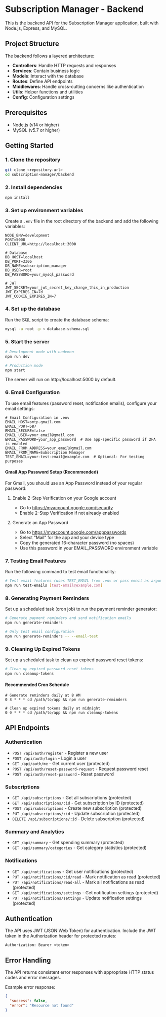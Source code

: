 # Subscription Manager - Backend

This is the backend API for the Subscription Manager application, built with Node.js, Express, and MySQL.

## Project Structure

The backend follows a layered architecture:

- **Controllers**: Handle HTTP requests and responses
- **Services**: Contain business logic
- **Models**: Interact with the database
- **Routes**: Define API endpoints
- **Middlewares**: Handle cross-cutting concerns like authentication
- **Utils**: Helper functions and utilities
- **Config**: Configuration settings

## Prerequisites

- Node.js (v14 or higher)
- MySQL (v5.7 or higher)

## Getting Started

### 1. Clone the repository

```bash
git clone <repository-url>
cd subscription-manager/backend
```

### 2. Install dependencies

```bash
npm install
```

### 3. Set up environment variables

Create a `.env` file in the root directory of the backend and add the following variables:

```
NODE_ENV=development
PORT=5000
CLIENT_URL=http://localhost:3000

# Database
DB_HOST=localhost
DB_PORT=3306
DB_NAME=subscription_manager
DB_USER=root
DB_PASSWORD=your_mysql_password

# JWT
JWT_SECRET=your_jwt_secret_key_change_this_in_production
JWT_EXPIRES_IN=7d
JWT_COOKIE_EXPIRES_IN=7
```

### 4. Set up the database

Run the SQL script to create the database schema:

```bash
mysql -u root -p < database-schema.sql
```

### 5. Start the server

```bash
# Development mode with nodemon
npm run dev

# Production mode
npm start
```

The server will run on http://localhost:5000 by default.

### 6. Email Configuration

To use email features (password reset, notification emails), configure your email settings:

```
# Email Configuration in .env
EMAIL_HOST=smtp.gmail.com
EMAIL_PORT=587
EMAIL_SECURE=false
EMAIL_USER=your_email@gmail.com
EMAIL_PASSWORD=your_app_password  # Use app-specific password if 2FA is enabled
EMAIL_FROM_ADDRESS=your_email@gmail.com
EMAIL_FROM_NAME=Subscription Manager
TEST_EMAIL=your-test-email@example.com  # Optional: For testing purposes
```

#### Gmail App Password Setup (Recommended)

For Gmail, you should use an App Password instead of your regular password:

1. Enable 2-Step Verification on your Google account
   - Go to https://myaccount.google.com/security
   - Enable 2-Step Verification if not already enabled

2. Generate an App Password
   - Go to https://myaccount.google.com/apppasswords
   - Select "Mail" for the app and your device type
   - Copy the generated 16-character password (no spaces)
   - Use this password in your EMAIL_PASSWORD environment variable

### 7. Testing Email Features

Run the following command to test email functionality:

```bash
# Test email features (uses TEST_EMAIL from .env or pass email as argument)
npm run test-emails [test-email@example.com]
```

### 8. Generating Payment Reminders

Set up a scheduled task (cron job) to run the payment reminder generator:

```bash
# Generate payment reminders and send notification emails
npm run generate-reminders

# Only test email configuration
npm run generate-reminders -- --email-test
```

### 9. Cleaning Up Expired Tokens

Set up a scheduled task to clean up expired password reset tokens:

```bash
# Clean up expired password reset tokens
npm run cleanup-tokens
```

#### Recommended Cron Schedule

```
# Generate reminders daily at 8 AM
0 8 * * * cd /path/to/app && npm run generate-reminders

# Clean up expired tokens daily at midnight
0 0 * * * cd /path/to/app && npm run cleanup-tokens
```

## API Endpoints

### Authentication

- `POST /api/auth/register` - Register a new user
- `POST /api/auth/login` - Login a user
- `GET /api/auth/me` - Get current user (protected)
- `POST /api/auth/reset-password-request` - Request password reset
- `POST /api/auth/reset-password` - Reset password

### Subscriptions

- `GET /api/subscriptions` - Get all subscriptions (protected)
- `GET /api/subscriptions/:id` - Get subscription by ID (protected)
- `POST /api/subscriptions` - Create new subscription (protected)
- `PUT /api/subscriptions/:id` - Update subscription (protected)
- `DELETE /api/subscriptions/:id` - Delete subscription (protected)

### Summary and Analytics

- `GET /api/summary` - Get spending summary (protected)
- `GET /api/summary/categories` - Get category statistics (protected)

### Notifications

- `GET /api/notifications` - Get user notifications (protected)
- `PUT /api/notifications/:id/read` - Mark notification as read (protected)
- `PUT /api/notifications/read-all` - Mark all notifications as read (protected)
- `GET /api/notifications/settings` - Get notification settings (protected)
- `PUT /api/notifications/settings` - Update notification settings (protected)

## Authentication

The API uses JWT (JSON Web Token) for authentication. Include the JWT token in the Authorization header for protected routes:

```
Authorization: Bearer <token>
```

## Error Handling

The API returns consistent error responses with appropriate HTTP status codes and error messages.

Example error response:

```json
{
  "success": false,
  "error": "Resource not found"
}
```
